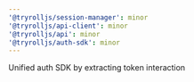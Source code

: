 ```yaml
---
'@tryrolljs/session-manager': minor
'@tryrolljs/api-client': minor
'@tryrolljs/api': minor
'@tryrolljs/auth-sdk': minor
---
```


Unified auth SDK by extracting token interaction
